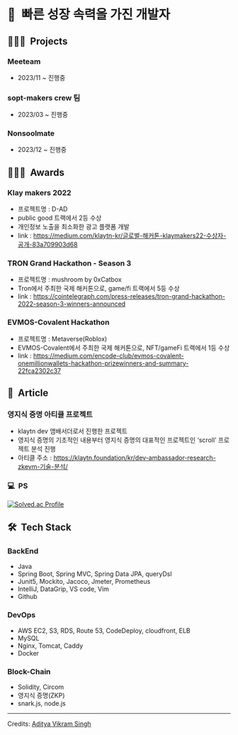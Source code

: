 <h1>👋&nbsp; 빠른 성장 속력을 가진 개발자</h1>

## 👨🏻‍💻 &nbsp;Projects
### Meeteam
* 2023/11 ~ 진행중

### sopt-makers crew 팀
* 2023/03 ~ 진행중

### Nonsoolmate
* 2023/12 ~ 진행중

## 👨🏻‍💻 &nbsp;Awards

### Klay makers 2022
* 프로젝트명 : D-AD
* public good 트랙에서 2등 수상
* 개인정보 노출을 최소화한 광고 플랫폼 개발
* link : https://medium.com/klaytn-kr/글로벌-해커톤-klaymakers22-수상자-공개-83a709903d68

### TRON Grand Hackathon - Season 3
* 프로젝트명 : mushroom by 0xCatbox
* Tron에서 주최한 국제 해커톤으로, game/fi 트랙에서 5등 수상
* link : https://cointelegraph.com/press-releases/tron-grand-hackathon-2022-season-3-winners-announced

### EVMOS-Covalent Hackathon 
* 프로젝트명 : Metaverse(Roblox)
* EVMOS-Covalent에서 주최한 국제 해커톤으로, NFT/gameFi 트랙에서 1등 수상
* link : https://medium.com/encode-club/evmos-covalent-onemillionwallets-hackathon-prizewinners-and-summary-22fca2302c37

## 📝 &nbsp;Article

### 영지식 증명 아티클 프로젝트
* klaytn dev 앰배서더로서 진행한 프로젝트
* 영지식 증명의 기초적인 내용부터 영지식 증명의 대표적인 프로젝트인 ‘scroll’ 프로젝트 분석 진행
* 아티클 주소 : https://klaytn.foundation/kr/dev-ambassador-research-zkevm-기술-분석/

### 💻 &nbsp;PS
[![Solved.ac Profile](http://mazassumnida.wtf/api/v2/generate_badge?boj=mikekks)](https://solved.ac/mikekks/)

## 🛠 &nbsp;Tech Stack
### BackEnd
* Java
* Spring Boot, Spring MVC, Spring Data JPA, queryDsl
* Junit5, Mockito, Jacoco, Jmeter, Prometheus
* IntelliJ, DataGrip, VS code, Vim
* Github

### DevOps
* AWS EC2, S3, RDS, Route 53, CodeDeploy, cloudfront, ELB
* MySQL
* Nginx, Tomcat, Caddy
* Docker

### Block-Chain
* Solidity, Circom
* 영지식 증명(ZKP)
* snark.js, node.js





-----
Credits: [Aditya Vikram Singh](https://github.com/AVS1508)

